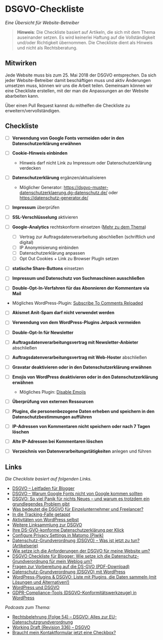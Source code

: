# DSGVO-Checkliste

*Eine Übersicht für Website-Betreiber*

> **Hinweis**: Die Checkliste basiert auf Artikeln, die sich mit dem Thema auseinander setzen. Es wird keinerlei Haftung auf die Vollständigkeit und/oder Richtigkeit übernommen. Die Checkliste dient als Hinweis und nicht als Rechtsberatung.

## Mitwirken

Jede Website muss bis zum 25. Mai 2018 der DSGVO entsprechen. Da sich jeder Website-Betreiber damit beschäftigen muss und aktiv Änderungen umsetzen muss, können wir uns die Arbeit teilen. Gemeinsam können wir eine Checkliste erstellen, mit der man die Anpassungen an der Website abarbeiten kann.

Über einen Pull Request kannst du mithelfen die Checkliste zu erweitern/vervollständigen.

## Checkliste

- [ ] **Verwendung von Google Fonts vermeiden oder in den Datenschutzerklärung erwähnen**
- [ ] **Cookie-Hinweis einbinden**
	- Hinweis darf nicht Link zu Impressum oder Datenschutzerklärung verdecken
- [ ] **Datenschutzerklärung** ergänzen/aktualisieren
	- Möglicher Generator: https://dsgvo-muster-datenschutzerklaerung.dg-datenschutz.de/ oder https://datenschutz-generator.de/
- [ ] **Impressum** überprüfen
- [ ] **SSL-Verschlüsselung** aktivieren
- [ ] **Google-Analytics** rechtskonform einsetzen ([Mehr zu dem Thema](https://drschwenke.de/google-analytics-datenschutz-muster-faq))
	- [ ] Vertrag zur Auftragsdatenverarbeitung abschließen (schriftlich und digital)
	- [ ] IP Anonymisierung einbinden
	- [ ] Datenschutzerklärung anpassen
	- [ ] Opt Out Cookies + Link zu Browser PlugIn setzen
- [ ] **statische Share-Buttons** einsetzen
- [ ] **Impressum und Datenschutz von Suchmaschinen ausschließen**

- [ ] **Double-Opt-In-Verfahren für das Abonnieren der Kommentare via Mail**
- Mögliches WordPress-Plugin: [Subscribe To Comments Reloaded](https://de.wordpress.org/plugins/subscribe-to-comments-reloaded/)

- [ ] **Akismet Anit-Spam darf nicht verwendet werden**

- [ ] **Verwendung von dem WordPress-Plugins Jetpack vermeiden**

- [ ] **Double-Opt-In für Newsletter**

- [ ] **Auftragsdatenverarbeitungsvertrag mit Newsletter-Anbieter** abschließen

- [ ] **Auftragsdatenverarbeitungsvertrag mit Web-Hoster** abschließen

- [ ] **Gravatar deaktivieren oder in den Datenschutzerklärung erwähnen**

- [ ] **Emojis von WordPress deaktivieren oder in den Datenschutzerklärung erwähnen**
	- Mögliches Plugin: [Disable Emojis](https://de.wordpress.org/plugins/disable-emojis/)

- [ ] **Überprüfung von externen Ressourcen**

- [ ] **Plugins, die personenbezogene Daten erheben und speichern in den Datenschutzbestimmungen aufführen**

- [ ] **IP-Adressen von Kommentaren nicht speichern oder nach 7 Tagen löschen**

- [ ] **Alte IP-Adressen bei Kommentaren löschen**

- [ ] **Verzeichnis von Datenverarbeitungstätigkeiten** anlegen und führen

## Links
*Die Checkliste basiert auf folgenden Links.*

- [DSGVO – Leitfaden für Blogger](https://lesefreude.at/dsgvo-leifaden-fuer-blogger/)
- [DSGVO – Warum Google Fonts nicht von Google kommen sollten](https://www.7media.de/wp-coaching/dsgvo-neue-datenschutz-anforderungen/)
- [DSGVO: So viel Panik für nichts Neues – und warum es trotzdem ein grundlegendes Problem gibt](https://binary-butterfly.de/artikel/dsgvo-so-viel-panik-fuer-nichts-neues-und-warum-es-trotzdem-ein-grundlegendes-problem-gibt/)
- [Was bedeutet die DSGVO für Einzelunternehmer und Freelancer?]( https://www.content-iq.com/2018/03/22/dsgvo-fuer-einzelunternehmer-und-freelancer/)
- [In die Tracking-Falle getappt](https://xwolf.de/2017/12/10/in-die-tracking-falle-getappt/)
- [Aktivitäten von WordPress selbst](https://make.wordpress.org/core/tag/gdpr-compliance/)
- [Weitere Linksammlung zur DSGVO](https://blog.assbach.de/2018/03/dsgvo/)
- [Ihre DS-GVO-konforme Datenschutzerklärung per Klick](https://dsgvo-muster-datenschutzerklaerung.dg-datenschutz.de/)
- [Configure Privacy Settings in Matomo (Piwik)](https://matomo.org/docs/privacy/)
- [Datenschutz-Grundverordnung (DSGVO) – Was ist jetzt zu tun? (Artikelserie)](https://wp-bistro.de/datenschutz-grundverordnung-dsgvo-was-ist-jetzt-zu-tun/)
- [Wie setze ich die Anforderungen der DSGVO für meine Website um?](https://www.socialmedia-betreuung.de/dsgvo/)
- [DSGVO Checkliste für Blogger: Wie setze ich die Datenschutz-Grundverordnung für mein Weblog um?](https://datenschmutz.net/dsgvo-checkliste-fuer-blogs/)
- [Fragen zur Vorbereitung auf die DS-GVO (PDF-Download)](https://www.lfd.niedersachsen.de/download/124239)
- [Datenschutz-Grundverordnung (DSGVO) mit WordPress](https://elbnetz.com/dsgvo-mit-wordpress/)
- [WordPress-Plugins & DSGVO: Liste mit Plugins, die Daten sammeln (mit Lösungen und Alternativen!)](https://www.blogmojo.de/wordpress-plugins-dsgvo/)
- [WordPress und DSGVO](https://docs.google.com/document/d/1Y5Nr8i9Rg0P8PM-EiajVgJ8an0c8JVgNTNPXuIozeWQ/)
- [GDPR-Compliance-Tools (DSGVO-Konformitätswerkzeuge) in WordPress](https://de.wordpress.org/2018/04/gdpr-compliance-tools-dsgvo-konformitaetswerkzeuge-in-wordpress/)


*Podcasts zum Thema:*

- [Rechtsbelehrung (Folge 54) – DSGVO: Alles zur EU-Datenschutzgrundverordnung](https://rechtsbelehrung.com/dsgvo-alles-zur-eu-datenschutzgrundverordnung-rechtsbelehrung-folge-54-jura-podcast/)
- [Working Draft (Revision 336) – DSGVO](http://workingdraft.de/336/)
- [Braucht mein Kontaktformular jetzt eine Checkbox?](https://www.datenschutz-guru.de/braucht-mein-kontaktformular-jetzt-eine-checkbox/)
